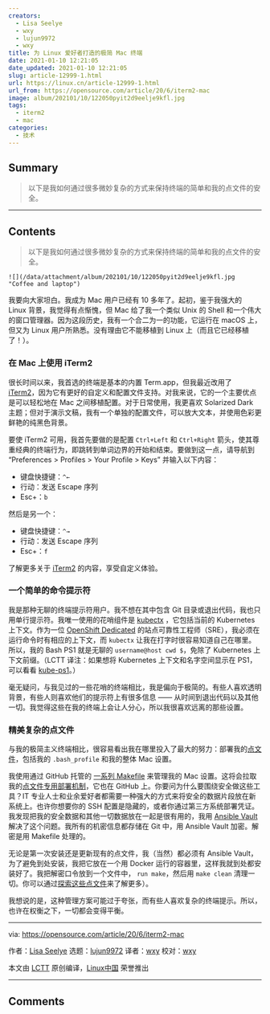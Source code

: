 ```yaml
---
creators:
  - Lisa Seelye
  - wxy
  - lujun9972
  - wxy
title: 为 Linux 爱好者打造的极简 Mac 终端
date: 2021-01-10 12:21:05
date_updated: 2021-01-10 12:21:05
slug: article-12999-1.html
url: https://linux.cn/article-12999-1.html
url_from: https://opensource.com/article/20/6/iterm2-mac
image: album/202101/10/122050pyit2d9eelje9kfl.jpg
tags:
  - iterm2
  - mac
categories:
  - 技术
---
```


## Summary

> 以下是我如何通过很多微妙复杂的方式来保持终端的简单和我的点文件的安全。

***

<!-- more -->

## Contents

> 
> 以下是我如何通过很多微妙复杂的方式来保持终端的简单和我的点文件的安全。
> 
> 
> 

`![](/data/attachment/album/202101/10/122050pyit2d9eelje9kfl.jpg "Coffee and laptop")`

我要向大家坦白。我成为 Mac 用户已经有 10 多年了。起初，鉴于我强大的 Linux 背景，我觉得有点惭愧，但 Mac 给了我一个类似 Unix 的 Shell 和一个伟大的窗口管理器。因为这段历史，我有一个合二为一的功能，它运行在 macOS 上，但又为 Linux 用户所熟悉。没有理由它不能移植到 Linux 上（而且它已经移植了！）。

### 在 Mac 上使用 iTerm2

很长时间以来，我首选的终端是基本的内置 Term.app，但我最近改用了 [iTerm2](https://www.iterm2.com/)，因为它有更好的自定义和配置文件支持。对我来说，它的一个主要优点是可以轻松地在 Mac 之间移植配置。对于日常使用，我更喜欢 Solarized Dark 主题；但对于演示文稿，我有一个单独的配置文件，可以放大文本，并使用色彩更鲜艳的纯黑色背景。

要使 iTerm2 可用，我首先要做的是配置 `Ctrl+Left` 和 `Ctrl+Right` 箭头，使其尊重经典的终端行为，即跳转到单词边界的开始和结束。要做到这一点，请导航到 “Preferences > Profiles > Your Profile > Keys” 并输入以下内容：

* 键盘快捷键：`^←`
* 行动：发送 Escape 序列
* Esc+：`b`

然后是另一个：

* 键盘快捷键：`^→`
* 行动：发送 Escape 序列
* Esc+：`f`

了解更多关于 [iTerm2](https://www.iterm2.com/documentation.html) 的内容，享受自定义体验。

### 一个简单的命令提示符

我是那种无聊的终端提示符用户。我不想在其中包含 Git 目录或退出代码，我也只用单行提示符。我唯一使用的花哨组件是 [kubectx](https://github.com/ahmetb/kubectx) ，它包括当前的 Kubernetes 上下文。作为一位 [OpenShift Dedicated](https://www.openshift.com/products/dedicated/) 的站点可靠性工程师（SRE），我必须在运行命令时有相应的上下文，而 `kubectx` 让我在打字时很容易知道自己在哪里。所以，我的 Bash PS1 就是无聊的 `username@host cwd $`，免除了 Kubernetes 上下文前缀。（LCTT 译注：如果想将 Kubernetes 上下文和名字空间显示在 PS1，可以看看 [kube-ps1](https://github.com/jonmosco/kube-ps1)。）

毫无疑问，与我见过的一些花哨的终端相比，我是偏向于极简的。有些人喜欢透明背景，有些人则喜欢他们的提示符上有很多信息 —— 从时间到退出代码以及其他一切。我觉得这些在我的终端上会让人分心，所以我很喜欢远离的那些设置。

### 精美复杂的点文件

与我的极简主义终端相比，很容易看出我在哪里投入了最大的努力：部署我的[点文件](https://opensource.com/article/19/3/move-your-dotfiles-version-control)，包括我的 `.bash_profile` 和我的整体 Mac 设置。

我使用通过 GitHub 托管的 [一系列 Makefile](https://github.com/lisa/mac-setup) 来管理我的 Mac 设置。这将会拉取我的[点文件专用部署机制](https://github.com/lisa/dotrc)，它也在 GitHub 上。你要问为什么要围绕安全做这些工具？IT 专业人士和业余爱好者都需要一种强大的方式来将安全的数据片段放在新系统上。也许你想要你的 SSH 配置是隐藏的，或者你通过第三方系统部署凭证。我发现把我的安全数据和其他一切数据放在一起是很有用的，我用 [Ansible Vault](https://docs.ansible.com/ansible/latest/user_guide/vault.html) 解决了这个问题。我所有的机密信息都存储在 Git 中，用 Ansible Vault 加密。解密是用 Makefile 处理的。

无论是第一次安装还是更新现有的点文件，我（当然）都必须有 Ansible Vault，为了避免到处安装，我把它放在一个用 Docker 运行的容器里，这样我就到处都安装好了。我把解密口令放到一个文件中， `run make`，然后用 `make clean` 清理一切。你可以通过[探索这些点文件](https://github.com/lisa/dotrc)来了解更多）。

我想说的是，这种管理方案可能过于夸张，而有些人喜欢复杂的终端提示。所以，也许在权衡之下，一切都会变得平衡。

---

via: <https://opensource.com/article/20/6/iterm2-mac>

作者：[Lisa Seelye](https://opensource.com/users/lisa) 选题：[lujun9972](https://github.com/lujun9972) 译者：[wxy](https://github.com/wxy) 校对：[wxy](https://github.com/wxy)

本文由 [LCTT](https://github.com/LCTT/TranslateProject) 原创编译，[Linux中国](https://linux.cn/) 荣誉推出

***

## Comments
